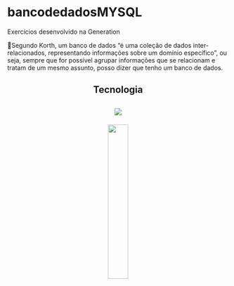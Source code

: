 # bancodedadosMYSQL
Exercícios desenvolvido na Generation 


🚧Segundo Korth, um banco de dados “é uma coleção de dados inter-relacionados,
representando informações sobre um domínio específico”, ou seja, sempre que for
possível agrupar informações que se relacionam e tratam de um mesmo assunto,
posso dizer que tenho um banco de dados.

  <h2  align="center"> Tecnologia <h2>


  <p align="center">
 <img  src="https://img.shields.io/badge/MySQL-00000F?style=for-the-badge&logo=mysql&logoColor=white" >
 </p>

 
  <p align="center">
<img src="https://media.giphy.com/media/LwFeDOu5VITgab0aDK/giphy.gif" style="width: 30%;">
</p>

